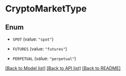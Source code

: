 # CryptoMarketType

## Enum


* `SPOT` (value: `"spot"`)

* `FUTURES` (value: `"futures"`)

* `PERPETUAL` (value: `"perpetual"`)


[[Back to Model list]](../README.md#documentation-for-models) [[Back to API list]](../README.md#documentation-for-api-endpoints) [[Back to README]](../README.md)


